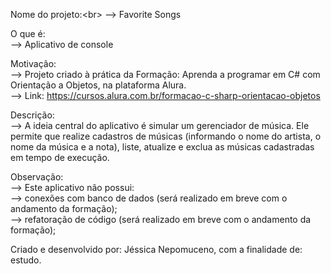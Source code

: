 Nome do projeto:<br\>
--> Favorite Songs<br />

O que é:<br />
--> Aplicativo de console<br />

Motivação:<br />
--> Projeto criado à prática da Formação: Aprenda a programar em C# com Orientação a Objetos, na plataforma Alura.<br />
  --> Link: https://cursos.alura.com.br/formacao-c-sharp-orientacao-objetos<br />

Descrição:<br />
--> A ideia central do aplicativo é simular um gerenciador de música. Ele permite que realize cadastros de músicas (informando o nome do artista, o nome da música e a nota), liste, atualize e exclua as músicas cadastradas em tempo de execução.<br />

Observação:<br />
--> Este aplicativo não possui:<br />
  --> conexões com banco de dados (será realizado em breve com o andamento da formação);<br />
  --> refatoração de código (será realizado em breve com o andamento da formação);<br />

Criado e desenvolvido por: Jéssica Nepomuceno, com a finalidade de: estudo.
